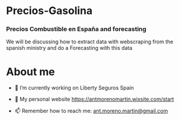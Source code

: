 # Precios-Gasolina

### Precios Combustible en España and forecasting 

We will be discussing how to extract data with webscraping from the spanish ministry and do a Forecasting with this data

# About me
- :office: I’m currently working on  Liberty Seguros Spain
- :construction_worker: My personal website https://antmorenomartin.wixsite.com/start

- 📫 Remember how to reach me: ant.moreno.martin@gmail.com
